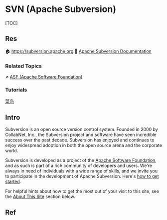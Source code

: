 # SVN (Apache Subversion)

[TOC]

## Res
🏠 https://subversion.apache.org
📂 [Apache Subversion Documentation](https://subversion.apache.org/docs/)


### Related Topics
↗ [ASF (Apache Software Foundation)](../../../../🔑%20CS%20Core/🥷🏼%20Operating%20Systems%20&%20Kernels%20(Engineering%20Part)/🪪%20Open%20Source%20(Free%20Software)%20Spirits%20&%20Software%20License/Free%20Software%20Organizations/ASF%20(Apache%20Software%20Foundation).md)


### Tutorials
[菜鸟](https://www.runoob.com/svn/svn-commit.html)



## Intro
Subversion is an open source version control system. Founded in 2000 by CollabNet, Inc., the Subversion project and software have seen incredible success over the past decade. Subversion has enjoyed and continues to enjoy widespread adoption in both the open source arena and the corporate world.

Subversion is developed as a project of the [Apache Software Foundation](https://www.apache.org/), and as such is part of a rich community of developers and users. We're always in need of individuals with a wide range of skills, and we invite you to participate in the development of Apache Subversion. Here's [how to get started](https://subversion.apache.org/contributing.html).

For helpful hints about how to get the most out of your visit to this site, see the [About This Site](https://subversion.apache.org/#site-overview) section below.



## Ref